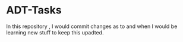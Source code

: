 # ADT-Tasks
In this repository , I would commit changes as to and when I would be learning new stuff to keep this upadted.
